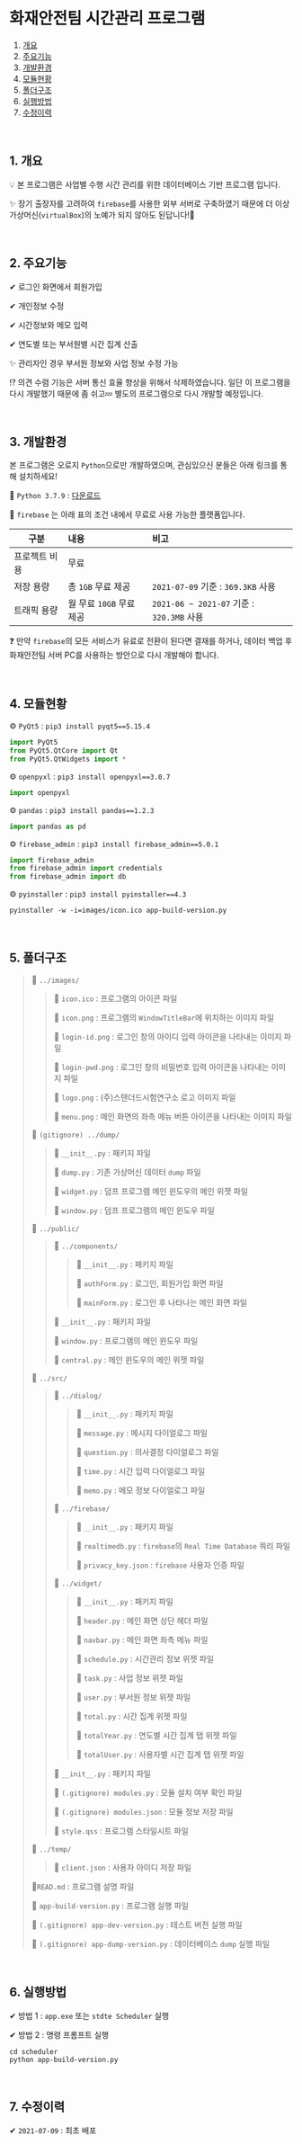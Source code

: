 # 화재안전팀 시간관리 프로그램

1. [개요](#1-개요)
2. [주요기능](#2-주요기능)
3. [개발환경](#3-개발환경)
4. [모듈현황](#4-모듈현황)
5. [폴더구조](#5-폴더구조)
6. [실행방법](#6-실행방법)
7. [수정이력](#7-수정이력)

<br>

## 1. 개요

💡 본 프로그램은 사업별 수행 시간 관리를 위한 데이터베이스 기반 프로그램 입니다.

✨ 장기 출장자를 고려하여 `firebase`를 사용한 외부 서버로 구축하였기 때문에 더 이상 가상머신(`virtualBox`)의 노예가 되지 않아도 된답니다!🙌

<br>

## 2. 주요기능

✔ 로그인 화면에서 회원가입

✔ 개인정보 수정

✔ 시간정보와 메모 입력

✔ 연도별 또는 부서원별 시간 집계 산출

✨ 관리자인 경우 부서원 정보와 사업 정보 수정 가능

⁉ 의견 수렴 기능은 서버 통신 효율 향상을 위해서 삭제하였습니다. 일단 이 프로그램을 다시 개발했기 때문에 좀 쉬고💤 별도의 프로그램으로 다시 개발할 예정입니다.

<br>

## 3. 개발환경

본 프로그램은 오로지 `Python`으로만 개발하였으며, 관심있으신 분들은 아래 링크를 통해 설치하세요!

🔗 `Python 3.7.9` : [다운로드](https://www.python.org/ftp/python/3.7.9/python-3.7.9-amd64-webinstall.exe)

💸 `firebase` 는 아래 표의 조건 내에서 무료로 사용 가능한 플랫폼입니다.

| 구분          | 내용                     | 비고                                      |
| ------------- | :----------------------- | :---------------------------------------- |
| 프로젝트 비용 | 무료                     |                                           |
| 저장 용량     | 총 `1GB` 무료 제공       | `2021-07-09` 기준 : `369.3KB` 사용        |
| 트래픽 용량   | 월 무료 `10GB` 무료 제공 | `2021-06 ~ 2021-07` 기준 : `320.3MB` 사용 |

❓ 만약 `firebase`의 모든 서비스가 유료로 전환이 된다면 결재를 하거나, 데이터 백업 후 화재안전팀 서버 PC를 사용하는 방안으로 다시 개발해야 합니다.

<br>

## 4. 모듈현황

⚙ `PyQt5` : `pip3 install pyqt5==5.15.4`

```python
import PyQt5
from PyQt5.QtCore import Qt
from PyQt5.QtWidgets import *
```

⚙ `openpyxl` : `pip3 install openpyxl==3.0.7`

```python
import openpyxl
```

⚙ `pandas` : `pip3 install pandas==1.2.3`

```python
import pandas as pd
```

⚙ `firebase_admin` : `pip3 install firebase_admin==5.0.1`

```python
import firebase_admin
from firebase_admin import credentials
from firebase_admin import db
```

⚙ `pyinstaller` : `pip3 install pyinstaller==4.3`

```commandline
pyinstaller -w -i=images/icon.ico app-build-version.py
```

<br> 

## 5. 폴더구조

> 📁 `../images/`
>
> > 🎨 `icon.ico` : 프로그램의 아이콘 파일
> >
> > 🎨 `icon.png` : 프로그램의 `WindowTitleBar`에 위치하는 이미지 파일
> >
> > 🎨 `login-id.png` : 로그인 창의 아이디 입력 아이콘을 나타내는 이미지 파일
> >
> > 🎨 `login-pwd.png` : 로그인 창의 비밀번호 입력 아이콘을 나타내는 이미지 파일
> >
> > 🎨 `logo.png` : (주)스탠더드시험연구소 로고 이미지 파일
> >
> > 🎨 `menu.png` : 메인 화면의 좌측 메뉴 버튼 아이콘을 나타내는 이미지 파일
> 
> 🔐 `(gitignore) ../dump/`
> 
> > 📗 `__init__.py` : 패키지 파일
> >
> > 📗 `dump.py` : 기존 가상머신 데이터 `dump` 파일
> >
> > 📗 `widget.py` : 덤프 프로그램 메인 윈도우의 메인 위젯 파일
> >
> > 📗 `window.py` : 덤프 프로그램의 메인 윈도우 파일
> 
> 📁 `../public/`
> 
> > 📁 `../components/`
> >
> > > 📗 `__init__.py` : 패키지 파일
> >>
> > > 📗 `authForm.py` : 로그인, 회원가입 화면 파일
> >> 
> > > 📗 `mainForm.py` : 로그인 후 나타나는 메인 화면 파일
> >
> > 📗 `__init__.py` : 패키지 파일
> >
> > 📗 `window.py` : 프로그램의 메인 윈도우 파일
> >
> > 📗 `central.py` : 메인 윈도우의 메인 위젯 파일
> 
> 📁 `../src/`
> 
> > 📁 `../dialog/`
> >
> > > 📗 `__init__.py` : 패키지 파일
> >>
> > > 📗 `message.py` : 메시지 다이얼로그 파일
> >> 
> > > 📗 `question.py` : 의사결정 다이얼로그 파일
> >> 
> > > 📗 `time.py` : 시간 입력 다이얼로그 파일
> >> 
> > > 📗 `memo.py` : 메모 정보 다이얼로그 파일
> >
> > 📁 `../firebase/`
> >
> > > 📗 `__init__.py` : 패키지 파일
> > >
> > > 📗 `realtimedb.py` : `firebase`의 `Real Time Database` 쿼리 파일
> > > 
> > > 📔 `privacy_key.json` : `firebase` 사용자 인증 파일
> > 
> > 📁 `../widget/`
> >
> > > 📗 `__init__.py` : 패키지 파일
> >>
> > > 📗 `header.py` : 메인 화면 상단 헤더 파일
> > > 
> > > 📗 `navbar.py` : 메인 화면 좌측 메뉴 파일
> > > 
> > > 📗 `schedule.py` : 시간관리 정보 위젯 파일
> > > 
> > > 📗 `task.py` : 사업 정보 위젯 파일
> > > 
> > > 📗 `user.py` : 부서원 정보 위젯 파일
> > >
> > > 📗 `total.py` : 시간 집계 위젯 파일
> > >
> > > 📗 `totalYear.py` : 연도별 시간 집계 탭 위젯 파일
> >> 
> > > 📗 `totalUser.py` : 사용자별 시간 집계 탭 위젯 파일
> >
> > 📗 `__init__.py` : 패키지 파일
> > 
> > 🔐 `(.gitignore) modules.py` : 모듈 설치 여부 확인 파일
> > 
> > 🔐 `(.gitignore) modules.json` : 모듈 정보 저장 파일
> > 
> > 📘 `style.qss` :  프로그램 스타일시트 파일
> 
> 📁 `../temp/`
> 
> > 📔 `client.json` : 사용자 아이디 저장 파일
>
> 📔`READ.md` : 프로그램 설명 파일
>
> 📗 `app-build-version.py` : 프로그램 실행 파일
>
> 🔐 `(.gitignore) app-dev-version.py` : 테스트 버전 실행 파일
>
> 🔐 `(.gitignore) app-dump-version.py` : 데이터베이스 `dump` 실행 파일

<br>

## 6. 실행방법

✔ 방법 1 : `app.exe` 또는 `stdte Scheduler` 실행

✔ 방법 2 : 명령 프롬프트 실행

```commandline
cd scheduler
python app-build-version.py
```

<br>

## 7. 수정이력

✔ `2021-07-09` : 최초 배포